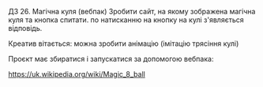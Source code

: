 ДЗ 26. Магічна куля (вебпак)
Зробити сайт, на якому зображена магічна куля та кнопка спитати. по натисканню на кнопку на кулі з'являється відповідь.

Креатив вітається: можна зробити анімацію (імітацію трясіння кулі)

Проєкт має збиратися і запускатися за допомогою вебпака:

https://uk.wikipedia.org/wiki/Magic_8_ball

